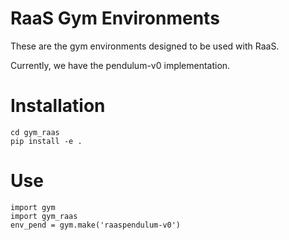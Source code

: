# RaaS Gym Environments
These are the gym environments designed to be used with RaaS.

Currently, we have the pendulum-v0 implementation.

# Installation
```
cd gym_raas
pip install -e .
```

# Use

```
import gym
import gym_raas
env_pend = gym.make('raaspendulum-v0')
```
